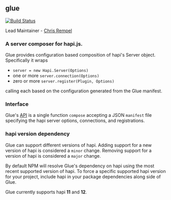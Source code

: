 ## glue

[![Build Status](https://travis-ci.org/hapijs/glue.svg)](https://travis-ci.org/hapijs/glue)

Lead Maintainer - [Chris Rempel](https://github.com/csrl)

### A server composer for hapi.js.

Glue provides configuration based composition of hapi's Server object. Specifically it wraps

 * `server = new Hapi.Server(Options)`
 * one or more `server.connection(Options)`
 * zero or more `server.register(Plugin, Options)`

calling each based on the configuration generated from the Glue manifest.

### Interface

Glue's [API](API.md) is a single function `compose` accepting a JSON `manifest` file specifying the hapi server options, connections, and registrations.

### hapi version dependency

Glue can support different versions of hapi. Adding support for a new version of hapi is considered a `minor` change. Removing support for a version of hapi is considered a `major` change.

By default NPM will resolve Glue's dependency on hapi using the most recent supported version of hapi. To force a specific supported hapi version for your project, include hapi in your package dependencies along side of Glue.

Glue currently supports hapi **11** and **12**.
